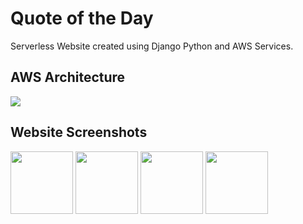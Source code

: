 # Quote of the Day

Serverless Website created using Django Python and AWS Services.


## AWS Architecture


<img src="https://github.com/pjx98/Quote-of-the-day-Revised-/blob/master/ScreenShots/Aws_Architecture.PNG">


## Website Screenshots

<p float="left">

  <img width="100" src="https://github.com/pjx98/Quote-of-the-day-Revised-/blob/master/ScreenShots/Main_Page.PNG">

  <img width="100" src="https://github.com/pjx98/Quote-of-the-day-Revised-/blob/master/ScreenShots/Table_of_Quotes.PNG">

  <img width="100" src="https://github.com/pjx98/Quote-of-the-day-Revised-/blob/master/ScreenShots/Submit_Quotes.PNG">

  <img width="100" src="https://github.com/pjx98/Quote-of-the-day-Revised-/blob/master/ScreenShots/Subscribe.PNG">

</p>
